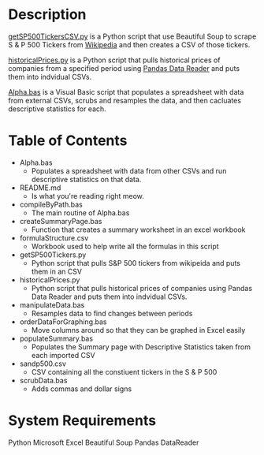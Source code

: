 # Description

<a href="https://github.com/santarini/pandas-datareader/blob/master/getSP500TickersCSV.py">getSP500TickersCSV.py</a> is a Python script that use Beautiful Soup to scrape S & P 500 Tickers from <a href="https://en.wikipedia.org/wiki/List_of_S%26P_500_companies">Wikipedia</a> and then creates a CSV of those tickers.

<a href="https://github.com/santarini/pandas-datareader/blob/master/historicalPrices.py">historicalPrices.py</a> is a Python script that pulls historical prices of companies from a specified period using <a href="https://pandas-datareader.readthedocs.io/en/latest/">Pandas Data Reader</a> and puts them into indvidual CSVs.

<a href="https://github.com/santarini/pandas-datareader/blob/master/Alpha.bas">Alpha.bas</a> is a Visual Basic script that populates a spreadsheet with data from external CSVs, scrubs and resamples the data, and then cacluates descriptive statistics for each.

# Table of Contents

* Alpha.bas
  * Populates a spreadsheet with data from other CSVs and run descriptive statistics on that data.
* README.md
  * Is what you're reading right meow.
* compileByPath.bas
  * The main routine of Alpha.bas
* createSummaryPage.bas
  * Function that creates a summary worksheet in an excel workbook
* formulaStructure.csv
  * Workbook used to help write all the formulas in this script
* getSP500Tickers.py
  * Python script that pulls S&P 500 tickers from wikipeida and puts them in an CSV
* historicalPrices.py
  *  Python script that pulls historical prices of companies using Pandas Data Reader and puts them into indvidual CSVs.
* manipulateData.bas
  * Resamples data to find changes between periods
* orderDataForGraphing.bas
  * Move columns around so that they can be graphed in Excel easily
* populateSummary.bas
  * Populates the Summary page with Descriptive Statistics taken from each imported CSV
* sandp500.csv
  * CSV containing all the constiuent tickers in the S & P 500
* scrubData.bas
  * Adds commas and dollar signs

# System Requirements

Python
Microsoft Excel
Beautiful Soup
Pandas DataReader
